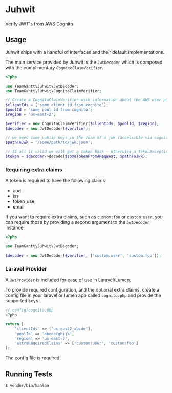 # Juhwit

Verify JWT's from AWS Cognito

## Usage

Juhwit ships with a handful of interfaces and their default implementations.

The main service provided by Juhwit is the `JwtDecoder` which is composed with the complimentary `CognitoClaimVerifier`.

```php
<?php

use TeamGantt\Juhwit\JwtDecoder;
use TeamGantt\Juhwit\CognitoClaimVerifier;

// Create a CognitoClaimVerifier with information about the AWS user pool
$clientIds = ['some client id from cognito'];
$poolId = 'some pool id from cognito';
$region = 'us-east-2';

$verifier = new CognitoClaimVerifier($clientIds, $poolId, $region);
$decoder = new JwtDecoder($verifier);

// we need some public keys in the form of a jwk (accessible via cognito)
$pathToJwk = '/some/path/to/jwk.json';

// If all is valid we will get a token back - otherwise a TokenException is thrown
$token = $decoder->decode($someTokenFromARequest, $pathToJwk);
```

### Requiring extra claims

A token is required to have the following claims:

* aud
* iss
* token_use
* email

If you want to require extra claims, such as `custom:foo` or `custom:user`, you can require those by providing a second argument
to the `JwtDecoder` instance.

```php
<?php

use TeamGantt\Juhwit\JwtDecoder;

$decoder = new JwtDecoder($verifier, ['custom:user', 'custom:foo']);
```

### Laravel Provider

A `JwtProvider` is included for ease of use in Laravel/Lumen. 

To provide required configuration, and the optional extra claims, create a config file in your laravel or lumen app called `cognito.php` and provide the supported keys.

```php
// config/cognito.php
<?php

return [
    'clientIds' => ['us-east2_abcde'],
    'poolId' => 'abcdefghijk',
    'region' => 'us-east-2',
    'extraRequiredClaims' => ['custom:user', 'custom:foo']
];
```

The config file is required.

## Running Tests

```
$ vendor/bin/kahlan
```
